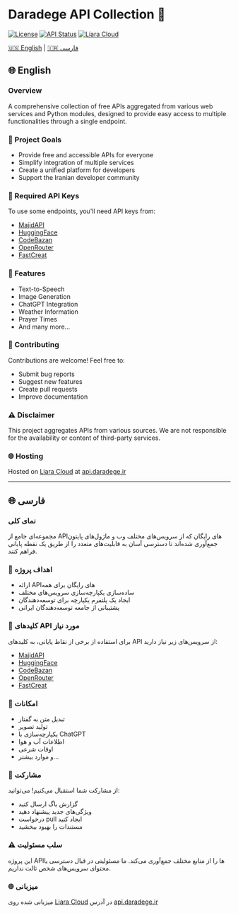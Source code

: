 # Daradege API Collection 🚀

[![License](https://img.shields.io/badge/license-MIT-blue.svg)](LICENSE)
[![API Status](https://img.shields.io/website?url=https%3A%2F%2Fapi.daradege.ir&up_message=online&down_message=offline&label=API)](https://api.daradege.ir)
[![Liara Cloud](https://img.shields.io/badge/Hosted%20on-Liara%20Cloud-blue)](https://liara.ir)

[🇺🇸 English](#english) | [🇮🇷 فارسی](#persian)

<a name="english"></a>
## 🌐 English

### Overview
A comprehensive collection of free APIs aggregated from various web services and Python modules, designed to provide easy access to multiple functionalities through a single endpoint.

### 🎯 Project Goals
- Provide free and accessible APIs for everyone
- Simplify integration of multiple services
- Create a unified platform for developers
- Support the Iranian developer community

### 🔑 Required API Keys
To use some endpoints, you'll need API keys from:
- [MajidAPI](https://majidapi.ir/)
- [HuggingFace](https://huggingface.co)
- [CodeBazan](https://codebazan.ir/)
- [OpenRouter](https://openrouter.ai/)
- [FastCreat](https://docs.fast-creat.ir/)

### 🚀 Features
- Text-to-Speech
- Image Generation
- ChatGPT Integration
- Weather Information
- Prayer Times
- And many more...

### 🤝 Contributing
Contributions are welcome! Feel free to:
- Submit bug reports
- Suggest new features
- Create pull requests
- Improve documentation

### ⚠️ Disclaimer
This project aggregates APIs from various sources. We are not responsible for the availability or content of third-party services.

### 🌐 Hosting
Hosted on [Liara Cloud](https://liara.ir) at [api.daradege.ir](https://api.daradege.ir)

---

<a name="persian"></a>
## 🌐 فارسی

### نمای کلی
مجموعه‌ای جامع از API‌های رایگان که از سرویس‌های مختلف وب و ماژول‌های پایتون جمع‌آوری شده‌اند تا دسترسی آسان به قابلیت‌های متعدد را از طریق یک نقطه پایانی فراهم کنند.

### 🎯 اهداف پروژه
- ارائه API‌های رایگان برای همه
- ساده‌سازی یکپارچه‌سازی سرویس‌های مختلف
- ایجاد یک پلتفرم یکپارچه برای توسعه‌دهندگان
- پشتیبانی از جامعه توسعه‌دهندگان ایرانی

### 🔑 کلیدهای API مورد نیاز
برای استفاده از برخی از نقاط پایانی، به کلیدهای API از سرویس‌های زیر نیاز دارید:
- [MajidAPI](https://majidapi.ir/)
- [HuggingFace](https://huggingface.co)
- [CodeBazan](https://codebazan.ir/)
- [OpenRouter](https://openrouter.ai/)
- [FastCreat](https://docs.fast-creat.ir/)

### 🚀 امکانات
- تبدیل متن به گفتار
- تولید تصویر
- یکپارچه‌سازی با ChatGPT
- اطلاعات آب و هوا
- اوقات شرعی
- و موارد بیشتر...

### 🤝 مشارکت
از مشارکت شما استقبال می‌کنیم! می‌توانید:
- گزارش باگ ارسال کنید
- ویژگی‌های جدید پیشنهاد دهید
- درخواست pull ایجاد کنید
- مستندات را بهبود ببخشید

### ⚠️ سلب مسئولیت
این پروژه API‌ها را از منابع مختلف جمع‌آوری می‌کند. ما مسئولیتی در قبال دسترسی یا محتوای سرویس‌های شخص ثالث نداریم.

### 🌐 میزبانی
میزبانی شده روی [Liara Cloud](https://liara.ir) در آدرس [api.daradege.ir](https://api.daradege.ir)
